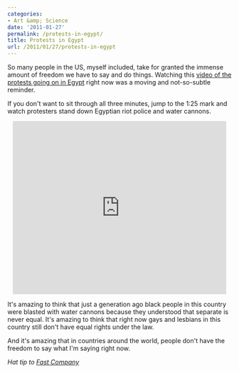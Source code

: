 ```yaml
---
categories:
- Art &amp; Science
date: '2011-01-27'
permalink: /protests-in-egypt/
title: Protests in Egypt
url: /2011/01/27/protests-in-egypt
---
```


So many people in the US, myself included, take for granted the immense amount of freedom we have to say and do things. Watching this <a href="https://www.youtube.com/watch?v=kWr6MypZ-JU">video of the protests going on in Egypt</a> right now was a moving and not-so-subtle reminder.

If you don't want to sit through all three minutes, jump to the 1:25 mark and watch protesters stand down Egyptian riot police and water cannons.

<p align="center"><iframe title="YouTube video player" class="youtube-player" type="text/html" width="480" height="390" src="https://www.youtube.com/embed/kWr6MypZ-JU?rel=0" frameborder="0" allowFullScreen></iframe></p>

It's amazing to think that just a generation ago black people in this country were blasted with water cannons because they understood that separate is never equal. It's amazing to think that right now gays and lesbians in this country still don't have equal rights under the law.

And it's amazing that in countries around the world, people don't have the freedom to say what I'm saying right now.

<em>Hat tip to <a href="http://www.fastcompany.com/1720692/egypt-protests-mubarak-twitter-youtube-facebook-twitpic">Fast Company</a></em>